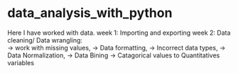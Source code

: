 # data_analysis_with_python
Here I have worked with data. 
week 1: Importing and exporting 
week 2: Data cleaning/ Data wrangling:  
    -> work with missing values, 
    -> Data formatting, 
    -> Incorrect data types,
    -> Data Normalization, 
    -> Data Bining
    -> Catagorical values to Quantitatives variables
